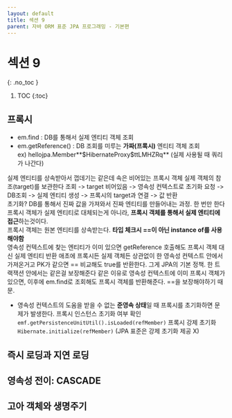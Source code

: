 ```yaml
---
layout: default
title: 섹션 9
parent: 자바 ORM 표준 JPA 프로그래밍 - 기본편
---
```


# 섹션 9
{: .no_toc }

1. TOC
{:toc}

## 프록시

- em.find : DB를 통해서 실제 엔티티 객체 조회
- em.getReference() : DB 조회를 미루는 **가짜(프록시)** 엔티티 객체 조회  
  ex) hellojpa.Member**\$HibernateProxy\$ttLMHZRq** (실제 사용될 때 쿼리가 나간다)

실제 엔티티를 상속받아서 껍데기는 같은데 속은 비어있는 프록시 객체
실제 객체의 참조(target)를 보관한다
조회 -> target 비어있음 -> 영속성 컨텍스트로 초기화 요청 -> DB조회 -> 실제 엔티티 생성 -> 프록시의 target과 연결 -> 값 반환  
초기화? DB를 통해서 진짜 값을 가져와서 진짜 엔티티를 만들어내는 과정. 한 번만 한다  
프록시 객체가 실제 엔티티로 대체되는게 아니라, **프록시 객체를 통해서 실제 엔티티에 접근**하는것이다.  
프록시 객체는 원본 엔티티를 상속받는다. **타입 체크시 ==이 아닌 instance of를 사용해야함**  
영속성 컨텍스트에 찾는 엔티티가 이미 있으면 getReference 호출해도 프록시 객체 대신 실제 엔티티 반환
애초에 프록시든 실제 객체든 상관없이 한 영속성 컨텍스트 안에서 가져온거고 PK가 같으면 == 비교해도 true를 반환한다. 그게 JPA의 기본 정책. 한 트랙잭션 안에서는 같은걸 보장해준다
같은 이유로 영속성 컨텍스트에 이미 프록시 객체가 있으면, 이후에 em.find로 조회해도 프록시 객체를 반환해준다. ==을 보장해야하기 때문.
- 영속성 컨텍스트의 도움을 받을 수 없는 **준영속 상태**일 때 프록시를 초기화하면 문제가 발생한다.
프록시 인스턴스 초기화 여부 확인 `emf.getPersistenceUnitUtil().isLoaded(refMember)`
프록시 강제 초기화 `Hibernate.initialize(refMember)` (JPA 표준은 강제 초기화 제공 X)


## 즉시 로딩과 지연 로딩

## 영속성 전이: CASCADE

## 고아 객체와 생명주기